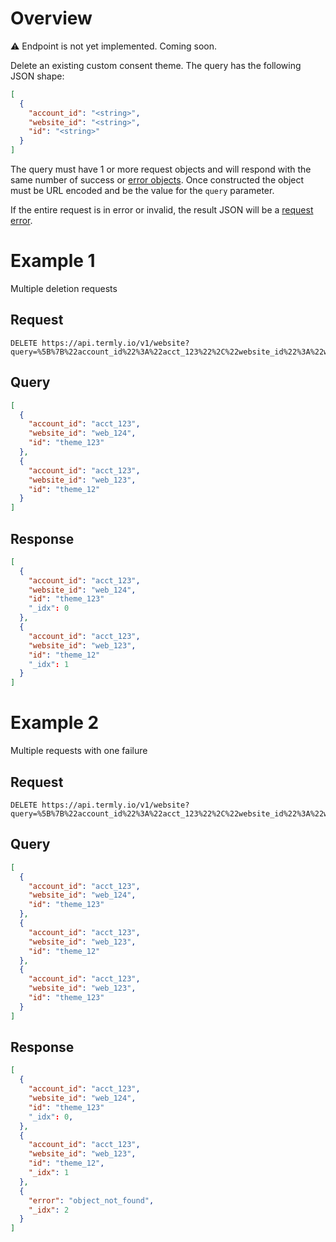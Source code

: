 # Overview

:warning: Endpoint is not yet implemented. Coming soon.

Delete an existing custom consent theme. The query has the following JSON shape:


```JSON
[
  {
    "account_id": "<string>",
    "website_id": "<string>",
    "id": "<string>"
  }
]
```

The query must have 1 or more request objects and will respond with the same number of success or [error objects](../error_object.md#post-put-delete-error-object). Once constructed the object must be URL encoded and be the value for the `query` parameter.

If the entire request is in error or invalid, the result JSON will be a [request error](../request_errors.md).

# Example 1

Multiple deletion requests

## Request

```
DELETE https://api.termly.io/v1/website?query=%5B%7B%22account_id%22%3A%22acct_123%22%2C%22website_id%22%3A%22web_124%22%2C%22id%22%3A%22theme_123%22%7D%2C%7B%22account_id%22%3A%22acct_123%22%2C%22website_id%22%3A%22web_123%22%2C%22id%22%3A%22theme_12%22%7D%5D
```

## Query

```JSON
[
  {
    "account_id": "acct_123",
    "website_id": "web_124",
    "id": "theme_123"
  },
  {
    "account_id": "acct_123",
    "website_id": "web_123",
    "id": "theme_12"
  }
]
```


## Response

```JSON
[
  {
    "account_id": "acct_123",
    "website_id": "web_124",
    "id": "theme_123"
    "_idx": 0
  },
  {
    "account_id": "acct_123",
    "website_id": "web_123",
    "id": "theme_12"
    "_idx": 1
  }
]
```

# Example 2

Multiple requests with one failure

## Request

```
DELETE https://api.termly.io/v1/website?query=%5B%7B%22account_id%22%3A%22acct_123%22%2C%22website_id%22%3A%22web_124%22%2C%22id%22%3A%22theme_123%22%7D%2C%7B%22account_id%22%3A%22acct_123%22%2C%22website_id%22%3A%22web_123%22%2C%22id%22%3A%22theme_12%22%7D%2C%7B%22account_id%22%3A%22acct_123%22%2C%22website_id%22%3A%22web_123%22%2C%22id%22%3A%22theme_123%22%7D%5D
```

## Query

```JSON
[
  {
    "account_id": "acct_123",
    "website_id": "web_124",
    "id": "theme_123"
  },
  {
    "account_id": "acct_123",
    "website_id": "web_123",
    "id": "theme_12"
  },
  {
    "account_id": "acct_123",
    "website_id": "web_123",
    "id": "theme_123"
  }
]
```


## Response

```JSON
[
  {
    "account_id": "acct_123",
    "website_id": "web_124",
    "id": "theme_123"
    "_idx": 0,
  },
  {
    "account_id": "acct_123",
    "website_id": "web_123",
    "id": "theme_12",
    "_idx": 1
  },
  {
    "error": "object_not_found",
    "_idx": 2
  }
]
```